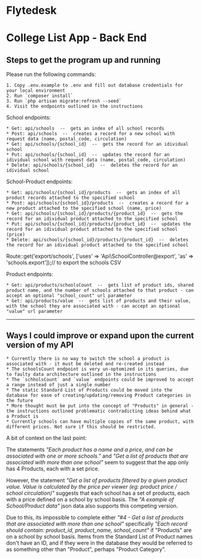Flytedesk
=======

# College List App - Back End

## Steps to get the program up and running

Please run the following commands:

	1. Copy .env.example to .env and fill out database credentials for your local environment
	2. Run `composer install`
	3. Run `php artisan migrate:refresh --seed`
	4. Visit the endpoints outlined in the instructions

School endpoints:

	* Get: api/schools  --  gets an index of all school records
	* Post: api/schools  --  creates a record for a new school with request data (name, postal_code, circulation)
	* Get: api/schools/{school_id}  --  gets the record for an idividual school
	* Put: api/schools/{school_id}  --  updates the record for an idividual school with request data (name, postal_code, circulation)
	* Delete: api/schools/{school_id}  --  deletes the record for an idividual school


School-Product endpoints:

	* Get: api/schools/{school_id}/products  --  gets an index of all product records attached to the specified school
	* Post: api/schools/{school_id}/products  --  creates a record for a new product attached to the specified school (name, price)
	* Get: api/schools/{school_id}/products/{product_id}  --  gets the record for an idividual product attached to the specified school
	* Put: api/schools/{school_id}/products/{product_id}  --  updates the record for an idividual product attached to the specified school (price)
	* Delete: api/schools/{school_id}/products/{product_id}  --  deletes the record for an idividual product attached to the specified school


Route::get('export/schools', ['uses' => 'Api\SchoolController@export', 'as' => 'schools.export']);// to export the schools CSV


Product endpoints:

	* Get: api/products/schoolsCount  --  gets list of product ids, shared product name, and the number of schools attached to that product - can accept an optional "school_count" url parameter
	* Get: api/products/value  --  gets list of products and their value, with the school they are associated with - can accept an optional "value" url parameter

---

## Ways I could improve or expand upon the current version of my API

	* Currently there is no way to switch the school a product is associated with - it must be deleted and re-created instead
	* The schoolsCount endpoint is very un-optomized in its queries, due to faulty data architecture outlined in the instructions
	* The `schholsCount` and `value` endpoints could be improved to accept a range instead of just a single number
	* The static Standard List of Products could be moved into the database for ease of creating/updating/removing Product categories in the future
	* More thought must be put into the concept of "Products" in general - the instructions outlined problematic contradicting ideas behind what a Product is
	* Currently schools can have multiple copies of the same product, with different prices. Not sure if this should be restricted.

A bit of context on the last point:


The statements _"Each product has a name and a price, and can be associated with one or more schools."_ and _"Get a list of products that are associated with more than one school"_ seem to suggest that the app only has 4 Products, each with a set price.


However, the statement _"Get a list of products filtered by a given product value. Value is calculated by the price per viewer (eg: product price / school circulation)"_ suggests that each school has a set of products, each with a price defined on a school by school basis. The _"A example of School/Product data"_ json data also supports this competing version.


Due to this, its impossible to complete either _"#4 - Get a list of products that are associated with more than one school"_ specifically _"Each record should contain: product_id, product_name, school_count"_ if "Products" are on a school by school basis. Items from the Standard List of Product names don't have an ID, and if they were in the database they would be referred to as something other than "Product", perhaps "Product Category".